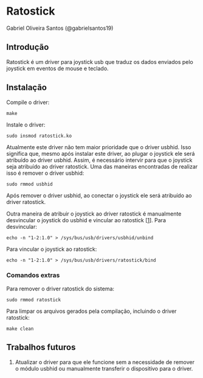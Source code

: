 # Ratostick

Gabriel Oliveira Santos (@gabrielsantos19)

## Introdução

Ratostick é um driver para joystick usb que traduz os dados enviados pelo joystick em eventos de mouse e teclado.

## Instalação

Compile o driver:
```
make
```

Instale o driver:
```
sudo insmod ratostick.ko
```

Atualmente este driver não tem maior prioridade que o driver usbhid. Isso significa que, mesmo após instalar este driver, ao plugar o joystick ele será atribuído ao driver usbhid. Assim, é necessário intervir para que o joystick seja atribuído ao driver ratostick. Uma das maneiras encontradas de realizar isso é remover o driver usbhid:
```
sudo rmmod usbhid
```

Após remover o driver usbhid, ao conectar o joystick ele será atribuído ao driver ratostick.

Outra maneira de atribuir o joystick ao driver ratostick é manualmente desvincular o joystick do usbhid e vincular ao ratostick [[1](https://lwn.net/Articles/143397/)]. Para desvincular:
```
echo -n "1-2:1.0" > /sys/bus/usb/drivers/usbhid/unbind
```

Para vincular o joystick ao ratostick:
```
echo -n "1-2:1.0" > /sys/bus/usb/drivers/ratostick/bind
```

### Comandos extras

Para remover o driver ratostick do sistema:
```
sudo rmmod ratostick
```
Para limpar os arquivos gerados pela compilação, incluindo o driver ratostick:
```
make clean
```

## Trabalhos futuros

1. Atualizar o driver para que ele funcione sem a necessidade de remover o módulo usbhid ou manualmente transferir o dispositivo para o driver.
